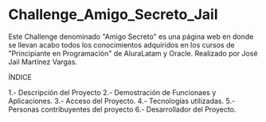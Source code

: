 # Challenge_Amigo_Secreto_Jail
Este Challenge denominado "Amigo Secreto" es una página web en donde se llevan acabo todos los conocimientos adquiridos en los cursos de "Principiante en Programación" de  AluraLatam y Oracle. Realizado por José Jail Martínez Vargas.

ÍNDICE

1.- Descripción del Proyecto
2.- Demostración de Funcionaes y Aplicaciones.
3.- Acceso del Proyecto.
4.- Tecnologías utilizadas.
5.- Personas contribuyentes del proyecto
6.- Desarrollador del Proyecto.
